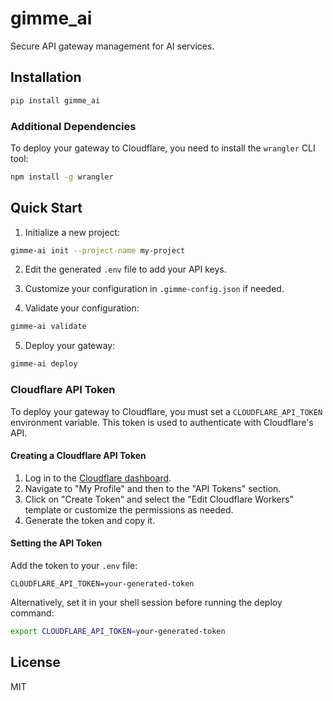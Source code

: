 # gimme_ai

Secure API gateway management for AI services.

## Installation

```bash
pip install gimme_ai
```

### Additional Dependencies

To deploy your gateway to Cloudflare, you need to install the `wrangler` CLI tool:

```bash
npm install -g wrangler
```

## Quick Start

1. Initialize a new project:

```bash
gimme-ai init --project-name my-project
```

2. Edit the generated `.env` file to add your API keys.

3. Customize your configuration in `.gimme-config.json` if needed.

4. Validate your configuration:

```bash
gimme-ai validate
```

5. Deploy your gateway:

```bash
gimme-ai deploy
```

### Cloudflare API Token

To deploy your gateway to Cloudflare, you must set a `CLOUDFLARE_API_TOKEN` environment variable. This token is used to authenticate with Cloudflare's API.

#### Creating a Cloudflare API Token

1. Log in to the [Cloudflare dashboard](https://dash.cloudflare.com/).
2. Navigate to "My Profile" and then to the "API Tokens" section.
3. Click on "Create Token" and select the "Edit Cloudflare Workers" template or customize the permissions as needed.
4. Generate the token and copy it.

#### Setting the API Token

Add the token to your `.env` file:

```plaintext
CLOUDFLARE_API_TOKEN=your-generated-token
```

Alternatively, set it in your shell session before running the deploy command:

```bash
export CLOUDFLARE_API_TOKEN=your-generated-token
```

## License

MIT
